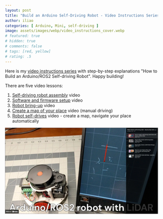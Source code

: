 ```yaml
---
layout: post
title: "Build an Arduino Self-Driving Robot - Video Instructions Series"
author: iliao
categories: [ Arduino, Mini, self-driving ]
image: assets/images/webp/video_instructions_cover.webp
# featured: true
# hidden: true
# comments: false
# tags: [red, yellow]
# rating: .5
---
```


Here is my [video instructions series](https://www.youtube.com/watch?v=6GtjAB19GP8&list=PLOSXKDW70aR8uA1IFahSKVuk5ODDfjTZV&si=UG-gdWqQZZMGCvMy) with step-by-step explanations "How to Build an Arduino/ROS2 Self-driving Robot". Happy building!

There are five video lessons:

1. [Self-driving robot assembly](https://www.youtube.com/watch?v=6GtjAB19GP8&list=PLOSXKDW70aR8uA1IFahSKVuk5ODDfjTZV&si=UG-gdWqQZZMGCvMy) video
2. [Software and firmware setup](https://www.youtube.com/watch?v=IOQBNl0O_tI&list=PLOSXKDW70aR8uA1IFahSKVuk5ODDfjTZV&si=UG-gdWqQZZMGCvMy) video
3. [Robot bring-up](https://www.youtube.com/watch?v=tKfVU1n5TjA&list=PLOSXKDW70aR8uA1IFahSKVuk5ODDfjTZV&si=UG-gdWqQZZMGCvMy) video
4. [Create a map of your place](https://www.youtube.com/watch?v=7uo4BGxWHCA&list=PLOSXKDW70aR8uA1IFahSKVuk5ODDfjTZV&si=UG-gdWqQZZMGCvMy) video (manual driving)
5. [Robot self-drives](https://www.youtube.com/watch?v=81-9q7QfkHs&list=PLOSXKDW70aR8uA1IFahSKVuk5ODDfjTZV&si=UG-gdWqQZZMGCvMy) video - create a map, navigate your place automatically

[![Build an Arduino self-driving robot - video instructions series](/assets/images/webp/arduino-self-driving-robot-assembly-with-playlist2.webp)](https://www.youtube.com/watch?v=6GtjAB19GP8&list=PLOSXKDW70aR8uA1IFahSKVuk5ODDfjTZV&si=UG-gdWqQZZMGCvMy)
